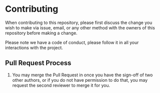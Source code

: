 <!-- 
Thanks to PurpleBooth for providing the starter template, which we took from 
[Good-CONTRIBUTING.md-template.md](https://gist.github.com/PurpleBooth/b24679402957c63ec426)
-->

# Contributing

When contributing to this repository, please first discuss the change you wish to make via issue,
email, or any other method with the owners of this repository before making a change. 

Please note we have a code of conduct, please follow it in all your interactions with the project.

## Pull Request Process

1. You may merge the Pull Request in once you have the sign-off of two other authors, or if you 
   do not have permission to do that, you may request the second reviewer to merge it for you.

